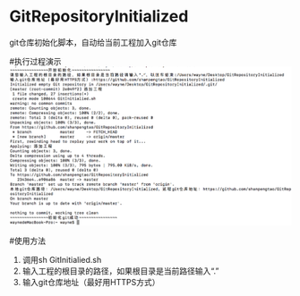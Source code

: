# GitRepositoryInitialized
git仓库初始化脚本，自动给当前工程加入git仓库

#执行过程演示
![执行过程示例](https://github.com/shanpengtao/GitRepositoryInitialized/blob/master/%E6%89%A7%E8%A1%8C%E8%BF%87%E7%A8%8B.png)

#使用方法
1. 调用sh GitInitialied.sh<br>
2. 输入工程的根目录的路径，如果根目录是当前路径输入“.”<br>
3. 输入git仓库地址（最好用HTTPS方式）<br>
